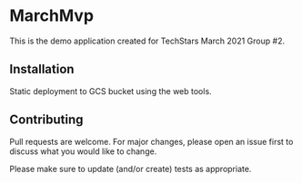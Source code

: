 # MarchMvp

This is the demo application created for TechStars March 2021 Group #2.

## Installation

Static deployment to GCS bucket using the web tools.

## Contributing
Pull requests are welcome. For major changes, please open an issue first to discuss what you would like to change.

Please make sure to update (and/or create) tests as appropriate.